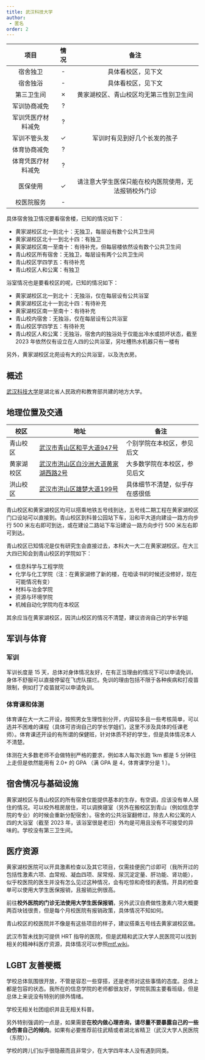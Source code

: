 ```yaml
---
title: 武汉科技大学
author: 
 - 匿名
order: 2
---
```



|        项目        | 情况 |     备注     |
| :----------------: | :--: | :----------: |
|      宿舍独卫      |  -  |  具体看校区，见下文  |
|      宿舍独浴      |  -  | 具体看校区，见下文 |
|     第三卫生间     |  ✗   |黄家湖校区、青山校区均无第三性别卫生间|
|    军训协商减免    |  ?   ||
| 军训凭医疗材料减免 |  ?   ||
|    军训不管头发    |  ✓  | 军训时有见到好几个长发的孩子 |
|    体育协商减免    |  ?   ||
| 体育凭医疗材料减免 |  ?  ||
|      医保使用      |  ✓   |请注意大学生医保只能在校内医院使用，无法报销校外门诊|
|     校医院服务     |  -   ||

具体宿舍独卫情况要看宿舍楼，已知的情况如下：

 * 黄家湖校区北一到北十：无独卫，每层设有数个公共卫生间
 * 黄家湖校区北十一到北十四：有独卫
 * 黄家湖校区南一至南十：有待补充，但每层楼依然设有数个公共卫生间
 * 青山校区所有宿舍：无独卫，每层设有两个公共卫生间
 * 青山校区学四学五：有待补充
 * 青山校区人和公寓：有独卫

浴室情况也是要看校区的呢，已知的情况如下：

 * 黄家湖校区北一到北十：无独浴，仅在每层设有公共浴室
 * 黄家湖校区北十一到北十四：有待补充
 * 黄家湖校区南一至南十：有待补充
 * 青山校内宿舍：无独浴，仅在每层设有公共浴室
 * 青山校区学四学五：有待补充
 * 青山校区人和公寓：无独浴，宿舍内的独浴处于仅能出冷水或损坏状态，截至 2023 年依然仅有设立在人四的公共浴室，另吐槽热水机器只有一楼有

另外，黄家湖校区北苑设有大的公共浴室，以及洗衣房。

## 概述

[武汉科技大学](https://www.wust.edu.cn/)是湖北省人民政府和教育部共建的地方大学。

## 地理位置及交通

| 校区       | 地址                                | 备注                                                         |
| ---------- | ----------------------------------- | ------------------------------------------------------------ |
| 青山校区   | [武汉市青山区和平大道947号](https://ditu.amap.com/place/B001B0IFX8)       | 个别学院在本校区，参见后文 |
| 黄家湖校区 | [武汉市洪山区白沙洲大道黄家湖西路2号](https://ditu.amap.com/place/B001B0I6VB) | 大多数学院在本校区，参见后文 |
| 洪山校区   | [武汉市洪山区雄楚大道199号](https://ditu.amap.com/place/B001B0IFW0)           | 具体细节不清楚，似乎存在感很低      |

青山校区和黄家湖校区均可以搭乘地铁五号线到达，五号线二期工程在黄家湖校区门口设站可以直接到。青山校区到科普公园站下车，沿和平大道向建设一路方向步行 500 米左右即可到达，或在建设二路站下车沿建设一路方向步行 500 米左右即可到达。

青山校区已知情况是仅有研究生会直接过去，本科大一大二在黄家湖校区。在大三大四已知会到青山校区的学院如下：

 * 信息科学与工程学院
 * 化学与化工学院（注：在黄家湖修了新的楼，在咱读书的时候还没修好，现在可能情况有变）
 * 材料与冶金学院
 * 资源与环境学院
 * 机械自动化学院均在本校区
 
 其余应当在黄家湖校区，因洪山校区的情况不清楚，建议咨询自己的学长学姐

## 军训与体育

### 军训

军训长度是 15 天，总体对身体情况友好，在有正当理由的情况下可以申请免训，身体不舒服可以直接停留在飞虎队摆烂。免训的理由包括不限于各种疾病和打疫苗限制，例如打了疫苗就可以申请免训。

### 体育课和体测

体育课在大一大二开设，按照男女生理性别分开，内容较多且一些考核简单，可以选并不困难的课程（具体可咨询自己的学长学姐们，这里不涉及具体的任课老师）。体育课还开设的有所谓的保健班，针对体质不好的学生，但是具体情况本人不清楚。

体测在大多数老师不会做特别严格的要求，例如本人每次长跑 1km 都是 5 分钟往上走但是依然能用有 2.0+ 的 GPA （满 GPA 是 4，体育课学分是 1 ）。

## 宿舍情况与基础设施

黄家湖校区与青山校区的所有宿舍仅能提供基本的生存，有空调，应该没有单人居住的情况。可以校外租房居住，可以调换寝室（另外在搬校区到青山（例如信息学院的专业）的时候会重新分配宿舍）。宿舍的公共浴室翻修过，除去人和公寓的人四的大浴室（截至 2023 年，该浴室很是老旧）外均是可用且没有不可接受的异味的。学校没有第三卫生间。

## 医疗资源

黄家湖校医院可以开具激素检查以及其它项目，仅需挂便民门诊即可（我所开过的包括性激素六项、血常规、凝血四项、尿常规、尿沉淀定量、肝功能、肾功能），似乎校医院的医生并没有怎么见过这种情况，会有吃惊和奇怪的表情。开具的检查单可以使用大学生医保报销，且报销比例很高。

前往**校外医院的门诊无法使用大学生医保报销**，另外武汉自费做性激素六项大概要两百块钱很贵，但是每个月校医院有报销政策，具体情况不知如何。

青山校区的校医院并不像是有这些项目的样子，建议搭乘五号线去黄家湖校区做。

武汉市暂未找到可提供 HRT 指导的医院，但是武精和武汉大学人民医院可以找到相关的精神科医疗资源，具体情况可以参照[mtf.wiki](https://mtf.wiki/zh-cn/docs/psyco/hubei/)。

## LGBT 友善梗概

学校总体氛围很开放，不管是容忍一些穿搭，还是老师对这些事情的态度。总体上都是包容的状态。我所在的信息学院的老师都很友好，学院氛围主要看班级，但是总体上来说没有特别的排外情绪。

学校无相关社团组织并且无相关科普。

另外特别强调的一点是，如果需要**在校内做心理咨询，请尽量不要暴露自己的一些会伤害自己的倾向**。如果有必要推荐前往武精或者湖北省精卫（武汉大学人民医院（东院））。

学校的跨儿们似乎很隐蔽而且非常少，在大学四年本人没有遇到同类。





